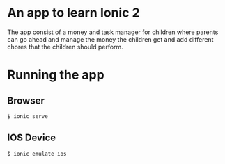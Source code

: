 # An app to learn Ionic 2
The app consist of a money and task manager for children where parents can go ahead and manage the money the children get and add different chores that the children should perform.

# Running the app
## Browser
```
$ ionic serve
```

## IOS Device
```
$ ionic emulate ios
```
